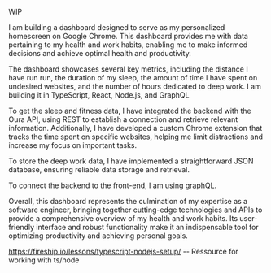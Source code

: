 WIP

I am building a dashboard designed to serve as my personalized homescreen on Google Chrome. This  dashboard provides me with data pertaining to my health and work habits, enabling me to make informed decisions and achieve optimal health and productivity.

The dashboard showcases several key metrics, including the distance I have run run, the duration of my sleep, the amount of time I have spent on undesired websites, and the number of hours dedicated to deep work. I am building it in TypeScript, React, Node.js, and GraphQL

To get the sleep and fitness data, I have integrated the backend with the Oura API, using REST to establish a connection and retrieve relevant information. Additionally, I have developed a custom Chrome extension that tracks the time spent on specific websites, helping me limit distractions and increase my focus on important tasks.

To store the deep work data, I have implemented a straightforward JSON database, ensuring reliable data storage and retrieval.

To connect the backend to the front-end, I am using graphQL. 

Overall, this dashboard represents the culmination of my expertise as a software engineer, bringing together cutting-edge technologies and APIs to provide a comprehensive overview of my health and work habits. Its user-friendly interface and robust functionality make it an indispensable tool for optimizing productivity and achieving personal goals.


https://fireship.io/lessons/typescript-nodejs-setup/ -- Ressource for working with ts/node


